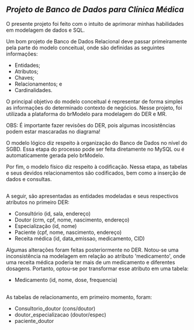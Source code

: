## *Projeto de Banco de Dados para Clínica Médica*
<p> O presente projeto foi feito com o intuito de aprimorar minhas habilidades em modelagem de dados e SQL. </p>
<p> Um bom projeto de Banco de Dados Relacional deve passar primeiramente pela parte do modelo conceitual, onde são definidas as seguintes informações: </p>
  <ul>
    <li> Entidades;</li>
    <li> Atributos;</li>
    <li> Chaves;</li>
    <li> Relacionamentos; e</li>
    <li> Cardinalidades.</li>
  </ul>
<p> O principal objetivo do modelo conceitual é representar de forma simples as informações do determinado contexto de negócios. Nesse projeto, foi utilizada a plataforma do brModelo para modelagem do DER e MR. </p>
<p> OBS: É importante fazer revisões do DER, pois algumas incosistências podem estar mascaradas no diagrama! </p>
<p> O modelo lógico diz respeito à organização do Banco de Dados no nível do SGBD. Essa etapa do processo pode ser feita diretamente no MySQL ou é automaticamente gerada pelo brModelo. </p>
<p> Por fim, o modelo físico diz respeito à codificação. Nessa etapa, as tabelas e seus devidos relacionamentos são codificados, bem como a inserção de dados e consultas.</p>

##

<p> A seguir, são apresentadas as entidades modeladas e seus respectivos atributos no primeiro DER: </p>
<ul>
  <li> Consultório (id, sala, endereço)</li>
  <li> Doutor (crm, cpf, nome, nascimento, endereço)</li>
  <li> Especialização (id, nome)</li>
  <li> Paciente (cpf, nome, nascimento, endereço)</li>
  <li> Receita médica (id, data_emissao, medicamento, CID)</li>
</ul>
<p> Algumas alterações foram feitas posteriormente no DER. Notou-se uma inconsistência na modelagem em relação ao atributo 'medicamento', onde uma receita médica poderia ter mais de um medicamento e diferentes dosagens. Portanto, optou-se por transformar esse atributo em uma tabela: </p>
<ul>
  <li> Medicamento (id, nome, dose, frequencia)</li>
</ul>

##

<p> As tabelas de relacionamento, em primeiro momento, foram: </p>
<ul>
  <li> Consultorio_doutor (cons/doutor)</li>
  <li> doutor_especializacao (doutor/espec)</li>
  <li> paciente_doutor </li>
</ul>

